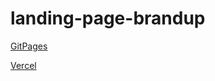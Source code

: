 # landing-page-brandup

[GitPages](https://victordz-dev.github.io/landing-page-brandup/)

[Vercel](https://vercel.com/api/toolbar/link/landing-page-brandup.vercel.app?via=team-dashboard-project-entity&p=1&page=/)
